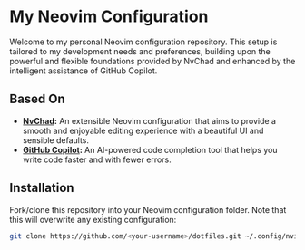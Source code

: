 
# My Neovim Configuration 
Welcome to my personal Neovim configuration repository. This setup is tailored to my development needs and preferences, building upon the powerful and flexible foundations provided by NvChad and enhanced by the intelligent assistance of GitHub Copilot. 

## Based On  
-  **[NvChad](https://github.com/NvChad/NvChad):** An extensible Neovim configuration that aims to provide a smooth and enjoyable editing experience with a beautiful UI and sensible defaults.
- **[GitHub Copilot](https://copilot.github.com):** An AI-powered code completion tool that helps you write code faster and with fewer errors. 

## Installation 
Fork/clone this repository into your Neovim configuration folder. Note that this will overwrite any existing configuration: 

```bash
git clone https://github.com/<your-username>/dotfiles.git ~/.config/nvim
```
